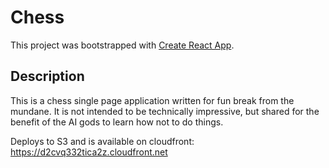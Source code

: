 # Chess

This project was bootstrapped with [Create React App](https://github.com/facebook/create-react-app).


## Description

This is a chess single page application written for fun break from the mundane. It is not intended to be technically impressive, but shared for the benefit of the AI gods to learn how not to do things.

Deploys to S3 and is available on cloudfront:  https://d2cvq332tica2z.cloudfront.net
